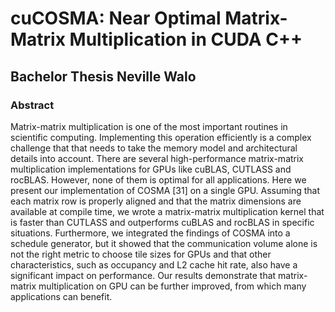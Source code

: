 # cuCOSMA: Near Optimal Matrix-Matrix Multiplication in CUDA C++
## Bachelor Thesis Neville Walo

### Abstract

Matrix-matrix multiplication is one of the most important routines
in scientific computing. Implementing this operation efficiently is a
complex challenge that that needs to take the memory model and architectural
details into account. There are several high-performance
matrix-matrix multiplication implementations for GPUs like cuBLAS,
CUTLASS and rocBLAS. However, none of them is optimal for all applications.
Here we present our implementation of COSMA [31] on a
single GPU. Assuming that each matrix row is properly aligned and
that the matrix dimensions are available at compile time, we wrote a
matrix-matrix multiplication kernel that is faster than CUTLASS and
outperforms cuBLAS and rocBLAS in specific situations. Furthermore,
we integrated the findings of COSMA into a schedule generator, but
it showed that the communication volume alone is not the right metric
to choose tile sizes for GPUs and that other characteristics, such as
occupancy and L2 cache hit rate, also have a significant impact on performance.
Our results demonstrate that matrix-matrix multiplication
on GPU can be further improved, from which many applications can
benefit.



